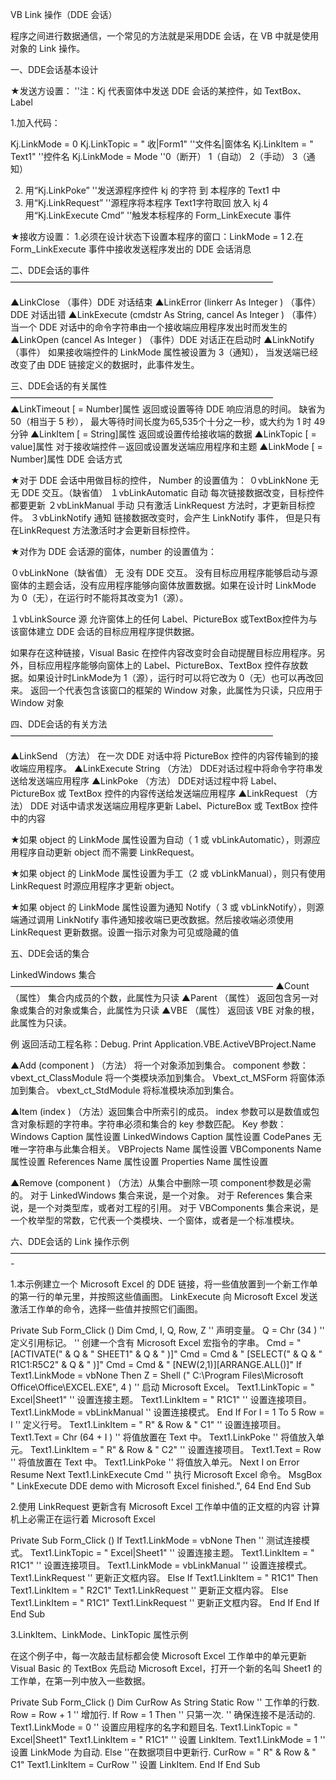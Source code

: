 VB Link 操作（DDE 会话）

程序之间进行数据通信，一个常见的方法就是采用DDE 会话，在 VB 中就是使用对象的  Link 操作。

一、DDE会话基本设计

★发送方设置：
''注：Kj 代表窗体中发送 DDE 会话的某控件，如 TextBox、Label

1.加入代码：

Kj.LinkMode  = 0
Kj.LinkTopic  = " 收|Form1"   ''文件名|窗体名
Kj.LinkItem  = " Text1"       ''控件名
Kj.LinkMode  = Mode          ''0（断开）    1（自动）  2（手动）   3（通知）

2. 用“Kj.LinkPoke”         ''发送源程序控件 kj 的字符 到 本程序的 Text1 中
3. 用“Kj.LinkRequest”      ''源程序将本程序 Text1字符取回 放入 kj
4  用“Kj.LinkExecute Cmd”  ''触发本标程序的 Form_LinkExecute 事件

★接收方设置：
1.必须在设计状态下设置本程序的窗口：LinkMode = 1
2.在 Form_LinkExecute 事件中接收发送程序发出的 DDE 会话消息

二、DDE会话的事件 ——————————————————————————————

▲LinkClose                      （事件）DDE 对话结束
▲LinkError (linkerr  As  Integer )  （事件）DDE 对话出错
▲LinkExecute (cmdstr  As String, cancel  As  Integer )   （事件）
当一个 DDE 对话中的命令字符串由一个接收端应用程序发出时而发生的
▲LinkOpen (cancel  As  Integer )    （事件）DDE 对话正在启动时
▲LinkNotify                  （事件）
如果接收端控件的 LinkMode 属性被设置为 3（通知），
当发送端已经改变了由 DDE 链接定义的数据时，此事件发生。

三、DDE会话的有关属性 ——————————————————————————————
▲LinkTimeout [ =  Number]属性 返回或设置等待 DDE 响应消息的时间。
缺省为 50（相当于 5 秒），
最大等待时间长度为65,535个十分之一秒，或大约为 1 时 49 分钟
▲LinkItem [ =  String]属性 返回或设置传给接收端的数据
▲LinkTopic [ = value]属性 对于接收端控件－返回或设置发送端应用程序和主题
▲LinkMode [ =  Number]属性 DDE 会话方式

★对于 DDE 会话中用做目标的控件，  Number 的设置值为：
０vbLinkNone      无     无 DDE 交互。（缺省值）
１vbLinkAutomatic 自动   每次链接数据改变，目标控件都要更新
２vbLinkManual    手动   只有激活 LinkRequest 方法时，才更新目标控件。
３vbLinkNotify    通知   链接数据改变时，会产生 LinkNotify 事件，
但是只有在LinkRequest 方法激活时才会更新目标控件。


★对作为 DDE 会话源的窗体，number 的设置值为：

０vbLinkNone（缺省值）  无     没有 DDE 交互。
没有目标应用程序能够启动与源窗体的主题会话，没有应用程序能够向窗体放置数据。如果在设计时 LinkMode 为 0（无），在运行时不能将其改变为1（源）。

１vbLinkSource          源     允许窗体上的任何 Label、PictureBox 或TextBox控件为与该窗体建立 DDE 会话的目标应用程序提供数据。

如果存在这种链接，Visual Basic 在控件内容改变时会自动提醒目标应用程序。另外，目标应用程序能够向窗体上的 Label、PictureBox、TextBox 控件存放数据。如果设计时LinkMode为 1（源），运行时可以将它改为 0（无）也可以再改回来。
返回一个代表包含该窗口的框架的 Window 对象，此属性为只读，只应用于Window 对象


四、DDE会话的有关方法 ——————————————————————————————

▲LinkSend         （方法）
在一次 DDE 对话中将 PictureBox 控件的内容传输到的接收端应用程序。
▲LinkExecute  String （方法）
DDE对话过程中将命令字符串发送给发送端应用程序
▲LinkPoke         （方法）
DDE对话过程中将 Label、PictureBox 或 TextBox 控件的内容传送给发送端应用程序
▲LinkRequest      （方法）
DDE 对话中请求发送端应用程序更新 Label、PictureBox 或 TextBox 控件中的内容

★如果 object 的 LinkMode 属性设置为自动（ 1 或 vbLinkAutomatic），则源应用程序自动更新 object 而不需要 LinkRequest。

★如果 object 的 LinkMode 属性设置为手工（2 或 vbLinkManual），则只有使用LinkRequest 时源应用程序才更新 object。

★如果 object 的 LinkMode 属性设置为通知 Notify（ 3 或 vbLinkNotify），则源端通过调用 LinkNotify 事件通知接收端已更改数据。然后接收端必须使用 LinkRequest 更新数据。设置一指示对象为可见或隐藏的值


五、DDE会话的集合

LinkedWindows 集合 ——————————————————————————————
▲Count  （属性）    集合内成员的个数，此属性为只读
▲Parent （属性）    返回包含另一对象或集合的对象或集合，此属性为只读
▲VBE    （属性）    返回该 VBE 对象的根，此属性为只读。

例  返回活动工程名称：Debug. Print Application.VBE.ActiveVBProject.Name

▲Add  (component )  （方法）  将一个对象添加到集合。
component 参数：
vbext_ct_ClassModule 将一个类模块添加到集合。
Vbext_ct_MSForm 将窗体添加到集合。
vbext_ct_StdModule 将标准模块添加到集合。

▲Item (index )      （方法）返回集合中所索引的成员。
index 参数可以是数值或包含对象标题的字符串。字符串必须和集合的 key 参数匹配。
Key 参数：
Windows          Caption 属性设置
LinkedWindows    Caption 属性设置
CodePanes        无唯一字符串与此集合相关。
VBProjects       Name 属性设置
VBComponents     Name 属性设置
References       Name 属性设置
Properties       Name 属性设置

▲Remove (component ) （方法）从集合中删除一项
component参数是必需的。
对于 LinkedWindows 集合来说，是一个对象。
对于 References 集合来说，是一个对类型库，或者对工程的引用。
对于 VBComponents 集合来说，是一个枚举型的常数，它代表一个类模块、一个窗体，或者是一个标准模块。


六、DDE会话的  Link 操作示例 ———————————————————————————————————— -

1.本示例建立一个 Microsoft Excel 的 DDE 链接，将一些值放置到一个新工作单的第一行的单元里，并按照这些值画图。 LinkExecute 向 Microsoft Excel 发送激活工作单的命令，选择一些值并按照它们画图。

Private Sub Form_Click ()
     Dim Cmd, I, Q, Row, Z                                    '' 声明变量。
    Q  =  Chr (34 )                                              '' 定义引用标记。
    '' 创建一个含有 Microsoft Excel 宏指令的字串。
    Cmd  = " [ACTIVATE("  & Q  & " SHEET1"  & Q  & " )]"
    Cmd  = Cmd  & " [SELECT("  & Q  & " R1C1:R5C2"  & Q  & " )]"
    Cmd  = Cmd  & " [NEW(2,1)][ARRANGE.ALL()]"
     If Text1.LinkMode  = vbNone  Then
        Z  =  Shell (" C:\Program Files\Microsoft Office\Office\EXCEL.EXE", 4 )  '' 启动 Microsoft Excel。
        Text1.LinkTopic  = " Excel|Sheet1"                     '' 设置连接主题。
        Text1.LinkItem  = " R1C1"                              '' 设置连接项目。
        Text1.LinkMode  = vbLinkManual                        '' 设置连接模式。
     End If
    For I  = 1  To 5
        Row  = I                                              '' 定义行号。
        Text1.LinkItem  = " R"  & Row  & " C1"                    '' 设置连接项目。
        Text1.Text  =  Chr (64  + I )                             '' 将值放置在 Text 中。
        Text1.LinkPoke                                       '' 将值放入单元。
        Text1.LinkItem  = " R"  & Row  & " C2"                    '' 设置连接项目。
        Text1.Text  = Row                                     '' 将值放置在 Text 中。
        Text1.LinkPoke                                       '' 将值放入单元。
     Next I
     on Error Resume Next
    Text1.LinkExecute Cmd                                    '' 执行 Microsoft Excel 命令。
     MsgBox " LinkExecute DDE demo with Microsoft Excel finished.", 64
     End
End Sub

2.使用 LinkRequest 更新含有 Microsoft Excel 工作单中值的正文框的内容
计算机上必需正在运行着 Microsoft Excel

Private Sub Form_Click ()
     If Text1.LinkMode  = vbNone  Then                          '' 测试连接模式。
        Text1.LinkTopic  = " Excel|Sheet1"                     '' 设置连接主题。
        Text1.LinkItem  = " R1C1"                              '' 设置连接项目。
        Text1.LinkMode  = vbLinkManual                        '' 设置连接模式。
        Text1.LinkRequest                                    '' 更新正文框内容。
     Else
        If Text1.LinkItem  = " R1C1"  Then
            Text1.LinkItem  = " R2C1"
            Text1.LinkRequest                                '' 更新正文框内容。
         Else
            Text1.LinkItem  = " R1C1"
            Text1.LinkRequest                                '' 更新正文框内容。
         End If
    End If
End Sub

3.LinkItem、LinkMode、LinkTopic 属性示例

在这个例子中，每一次敲击鼠标都会使 Microsoft Excel 工作单中的单元更新 Visual Basic
的 TextBox   先启动 Microsoft Excel，打开一个新的名叫 Sheet1 的工作单，在第一列中放入一些数据。

Private Sub Form_Click ()
     Dim CurRow  As String
    Static Row                                               '' 工作单的行数.
    Row  = Row  + 1                                            '' 增加行.
     If Row  = 1  Then                                          '' 只第一次.
        '' 确保连接不是活动的.
        Text1.LinkMode  = 0
         '' 设置应用程序的名字和题目名.
        Text1.LinkTopic  = " Excel|Sheet1"
        Text1.LinkItem  = " R1C1"                              '' 设置 LinkItem.
        Text1.LinkMode  = 1                                   '' 设置 LinkMode 为自动.
     Else
         ''在数据项目中更新行.
        CurRow  = " R"  & Row  & " C1"
        Text1.LinkItem  = CurRow                              '' 设置 LinkItem.
     End If
End Sub
